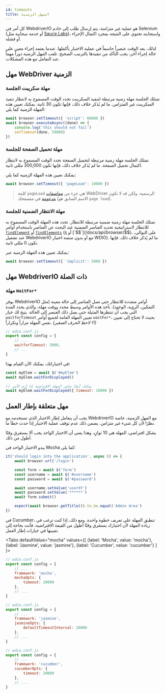 ```yaml
---
id: timeouts
title: المهل الزمنية
---
```


كل أمر في WebdriverIO هو عملية غير متزامنة. يتم إرسال طلب إلى خادم Selenium (أو خدمة سحابية مثل [Sauce Labs](https://saucelabs.com))، واستجابته تحتوي على النتيجة بمجرد اكتمال الإجراء أو فشله.

لذلك، يعد الوقت عنصراً حاسماً في عملية الاختبار بأكملها. عندما يعتمد إجراء معين على حالة إجراء آخر، يجب التأكد من تنفيذها بالترتيب الصحيح. تلعب المهل الزمنية دوراً مهماً عند التعامل مع هذه المشكلات.

<LiteYouTubeEmbed
    id="5oI37h4qxEw"
    title="Timeouts"
/>

## مهل WebDriver الزمنية

### مهلة سكريبت الجلسة

تمتلك الجلسة مهلة زمنية مرتبطة لتنفيذ السكريبت تحدد الوقت المسموح به لانتظار تنفيذ السكريبت غير المتزامن. ما لم يُذكر خلاف ذلك، فإنها تكون 30 ثانية. يمكنك تعيين هذه المهلة الزمنية كما يلي:

```js
await browser.setTimeout({ 'script': 60000 })
await browser.executeAsync((done) => {
    console.log('this should not fail')
    setTimeout(done, 59000)
})
```

### مهلة تحميل الصفحة للجلسة

تمتلك الجلسة مهلة زمنية مرتبطة لتحميل الصفحة تحدد الوقت المسموح به لانتظار اكتمال تحميل الصفحة. ما لم يُذكر خلاف ذلك، فإنها تكون 300,000 مللي ثانية.

يمكنك تعيين هذه المهلة الزمنية كما يلي:

```js
await browser.setTimeout({ 'pageLoad': 10000 })
```

> كلمة `pageLoad` هي جزء من [مواصفات](https://www.w3.org/TR/webdriver/#set-timeouts) WebDriver الرسمية، ولكن قد لا تكون [مدعومة](https://github.com/seleniumhq/selenium-google-code-issue-archive/issues/687) في متصفحك (الاسم السابق هو `page load`).

### مهلة الانتظار الضمنية للجلسة

تمتلك الجلسة مهلة زمنية ضمنية مرتبطة للانتظار. تحدد هذه المهلة الوقت المسموح به للانتظار لاستراتيجية تحديد العناصر الضمنية عند البحث عن العناصر باستخدام أوامر [`findElement`](/docs/api/webdriver#findelement) أو [`findElements`](/docs/api/webdriver#findelements) ([`$`](/docs/api/browser/$) أو [`$$`](/docs/api/browser/$$)، على التوالي، عند تشغيل WebdriverIO مع أو بدون منصة اختبار WDIO). ما لم يُذكر خلاف ذلك، فإنها تكون 0 مللي ثانية.

يمكنك تعيين هذه المهلة الزمنية عبر:

```js
await browser.setTimeout({ 'implicit': 5000 })
```

## مهل WebdriverIO ذات الصلة

### مهلة `WaitFor*`

يوفر WebdriverIO أوامر متعددة للانتظار حتى تصل العناصر إلى حالة معينة (مثل التمكين، الرؤية، الوجود). تأخذ هذه الأوامر وسيط محدد ووقت مهلة، والذي يحدد المدة التي يجب أن تنتظرها المثيلة حتى يصل ذلك العنصر إلى الحالة. يتيح لك خيار `waitforTimeout` تعيين المهلة العامة لجميع أوامر `waitFor*`، بحيث لا تحتاج إلى تعيين نفس المهلة مراراً وتكراراً. _(لاحظ الحرف الصغير `f`!)_

```js
// wdio.conf.js
export const config = {
    // ...
    waitforTimeout: 5000,
    // ...
}
```

في اختباراتك، يمكنك الآن القيام بهذا:

```js
const myElem = await $('#myElem')
await myElem.waitForDisplayed()

// يمكنك أيضًا تجاوز المهلة الافتراضية إذا لزم الأمر
await myElem.waitForDisplayed({ timeout: 10000 })
```

## مهل متعلقة بإطار العمل

يجب أن يتعامل إطار الاختبار الذي تستخدمه مع WebdriverIO مع المهل الزمنية، خاصة نظرًا لأن كل شيء غير متزامن. يضمن ذلك عدم توقف عملية الاختبار إذا حدث خطأ ما.

بشكل افتراضي، المهلة هي 10 ثوانٍ، وهذا يعني أن الاختبار الواحد يجب ألا يستغرق وقتًا أطول من ذلك.

يبدو الاختبار الواحد في Mocha كما يلي:

```js
it('should login into the application', async () => {
    await browser.url('/login')

    const form = await $('form')
    const username = await $('#username')
    const password = await $('#password')

    await username.setValue('userXY')
    await password.setValue('******')
    await form.submit()

    expect(await browser.getTitle()).to.be.equal('Admin Area')
})
```

في Cucumber، تنطبق المهلة على تعريف خطوة واحدة. ومع ذلك، إذا كنت ترغب في زيادة المهلة لأن اختبارك يستغرق وقتًا أطول من القيمة الافتراضية، فأنت بحاجة إلى تعيينها في خيارات إطار العمل.

<Tabs
  defaultValue="mocha"
  values={[
    {label: 'Mocha', value: 'mocha'},
    {label: 'Jasmine', value: 'jasmine'},
    {label: 'Cucumber', value: 'cucumber'}
  ]
}>
<TabItem value="mocha">

```js
// wdio.conf.js
export const config = {
    // ...
    framework: 'mocha',
    mochaOpts: {
        timeout: 20000
    },
    // ...
}
```

</TabItem>
<TabItem value="jasmine">

```js
// wdio.conf.js
export const config = {
    // ...
    framework: 'jasmine',
    jasmineOpts: {
        defaultTimeoutInterval: 20000
    },
    // ...
}
```

</TabItem>
<TabItem value="cucumber">

```js
// wdio.conf.js
export const config = {
    // ...
    framework: 'cucumber',
    cucumberOpts: {
        timeout: 20000
    },
    // ...
}
```

</TabItem>
</Tabs>